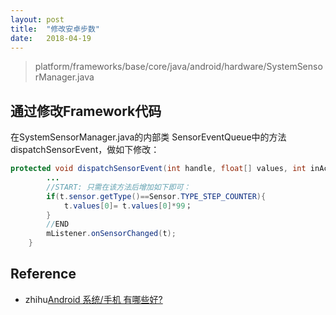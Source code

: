 ```yaml
---
layout: post
title:  "修改安卓步数"
date:   2018-04-19
---
```




>platform/frameworks/base/core/java/android/hardware/SystemSensorManager.java

## 通过修改Framework代码

 在SystemSensorManager.java的内部类 SensorEventQueue中的方法dispatchSensorEvent，做如下修改：

```java
protected void dispatchSensorEvent(int handle, float[] values, int inAccuracy, long timestamp){
        ...
        //START: 只需在该方法后增加如下即可：
        if(t.sensor.getType()==Sensor.TYPE_STEP_COUNTER){ 
            t.values[0]= t.values[0]*99；
        }
        //END
        mListener.onSensorChanged(t);
    }

```


## Reference

 - zhihu[Android 系统/手机 有哪些好?](https://www.zhihu.com/question/37801069/answer/97391748)
